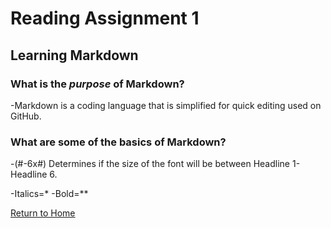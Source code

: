 # Reading Assignment 1
## Learning Markdown

### What is the *purpose* of Markdown?
-Markdown is a coding language that is simplified for quick editing used on GitHub.

### What are some of the basics of Markdown?
-(#-6x#) Determines if the size of the font will be between Headline 1- Headline 6.

-Italics=*
-Bold=**


[Return to Home](README.md)